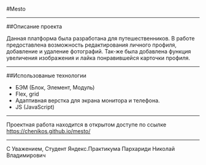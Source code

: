 #Mesto
___
##Описание проекта

Данная платформа была разработана для путешественников. В работе предоставлена возможность редактирования личного профиля, добавление и удаление фотографий. Так-же была добавлена функция увеличения изображения и лайка понравившейся карточки профиля. 
___
##Использованые технологии
- БЭМ (Блок, Элемент, Модуль)
- Flex, grid 
- Адаптивная верстка для экрана монитора и телефона.
- JS (JavaScript)
___
Проектная работа находится в открытом доступе по ссылке https://chenikos.github.io/mesto/
___
С Уважением, 
Студент Яндекс.Практикума
Пархариди Николай Владимирович